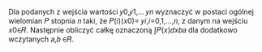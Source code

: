 Dla podanych z wejścia wartości 𝑦0,𝑦1,… 𝑦𝑛 wyznaczyć w postaci ogólnej wielomian 𝑃 stopnia 𝑛 taki, że 𝑃(𝑖)(𝑥0)= 𝑦𝑖,𝑖=0,1,…,𝑛, z danym na wejściu 𝑥0∈𝑅. Następnie obliczyć całkę oznaczoną ∫𝑃(𝑥)𝑑𝑥𝑏𝑎 dla dodatkowo wczytanych 𝑎,𝑏 ∈𝑅. 